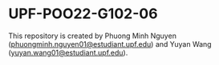 # UPF-POO22-G102-06

This repository is created by Phuong Minh Nguyen (phuongminh.nguyen01@estudiant.upf.edu) and Yuyan Wang (yuyan.wang01@estudiant.upf.edu).
